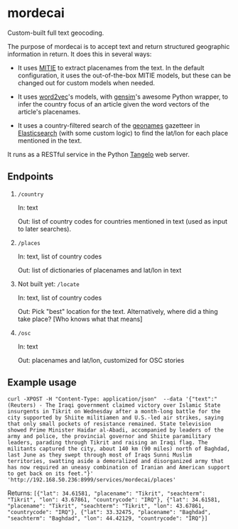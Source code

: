 mordecai
=========

Custom-built full text geocoding.

The purpose of mordecai is to accept text and return structured geographic information in return. It does this in several ways:

- It uses [MITIE](https://github.com/mit-nlp/MITIE) to extract placenames from
  the text. In the default configuration, it uses the out-of-the-box MITIE
  models, but these can be changed out for custom models when needed.

- It uses [word2vec](https://code.google.com/p/word2vec/)'s models, with
  [gensim](https://radimrehurek.com/gensim/)'s awesome Python wrapper, to infer
  the country focus of an article given the word vectors of the article's placenames. 

- It uses a country-filtered search of the [geonames](http://www.geonames.org/)
  gazetteer in [Elasticsearch](https://www.elastic.co/products/elasticsearch)
  (with some custom logic) to find the lat/lon for each place mentioned in the
  text.

It runs as a RESTful service in the Python
[Tangelo](https://github.com/Kitware/tangelo) web server.


Endpoints
---------

1. `/country`

    In: text

    Out: list of country codes for countries mentioned in text (used as input to later searches).

2. `/places`

    In: text, list of country codes

    Out: list of dictionaries of placenames and lat/lon in text

3. Not built yet: `/locate`

    In: text, list of country codes

    Out: Pick "best" location for the text. Alternatively, where did a thing take place? [Who knows what that means]

4. `/osc`

    In: text

    Out: placenames and lat/lon, customized for OSC stories

Example usage
-------------

`curl -XPOST -H "Content-Type: application/json"  --data '{"text":"(Reuters) - The Iraqi government claimed victory over Islamic State insurgents in Tikrit on Wednesday after a month-long battle for the city supported by Shiite militiamen and U.S.-led air strikes, saying that only small pockets of resistance remained. State television showed Prime Minister Haidar al-Abadi, accompanied by leaders of the army and police, the provincial governor and Shiite paramilitary leaders, parading through Tikrit and raising an Iraqi flag. The militants captured the city, about 140 km (90 miles) north of Baghdad, last June as they swept through most of Iraqs Sunni Muslim territories, swatting aside a demoralized and disorganized army that has now required an uneasy combination of Iranian and American support to get back on its feet."}' 'http://192.168.50.236:8999/services/mordecai/places'`

Returns:
`[{"lat": 34.61581, "placename": "Tikrit", "seachterm": "Tikrit", "lon": 43.67861, "countrycode": "IRQ"}, {"lat": 34.61581, "placename": "Tikrit", "seachterm": "Tikrit", "lon": 43.67861, "countrycode": "IRQ"}, {"lat": 33.32475, "placename": "Baghdad", "seachterm": "Baghdad", "lon": 44.42129, "countrycode": "IRQ"}]`
